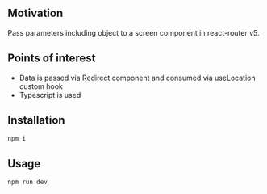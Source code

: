 <h2>Motivation</h2>
Pass parameters including object to a screen component in react-router v5. 

<h2>Points of interest</h2>
<ul>
<li>Data is passed via Redirect component and consumed via useLocation custom hook</li>
<li>Typescript is used</li>
</ul>


<h2>Installation</h2>

```
npm i
```


<h2>Usage</h2>

```
npm run dev
```
